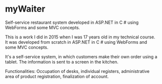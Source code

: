 # myWaiter

Self-service restaurant system developed in ASP.NET in C # using WebForms and some MVC concepts. 

This is a work I did in 2015 when I was 17 years old in my technical course. It was developed from scratch in ASP.NET in C # using WebForms and some MVC concepts.

It's a self-service system, in which customers make their own order using a tablet. The information is sent to a screen in the kitchen.

Functionalities: Occupation of desks, individual registers, administrative area of product registration, finalization of account.
